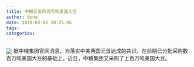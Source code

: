 ```yaml
---
title: 中粮又采购百万吨美国大豆
author: None
date: 2019-02-02 10:25:06
tags: 
categories: 
---
```

 
<!-- more -->
<img align="center" border="0" src="https://imgcdn.yicai.com/uppics/images/2019/02/2093c9614645be22c6053cccf24d0330.jpg" />
据中粮集团官网消息，为落实中美两国元首达成的共识，在前期已分批采购数百万吨美国大豆的基础上，近日，中粮集团又采购了上百万吨美国大豆。
 
 
